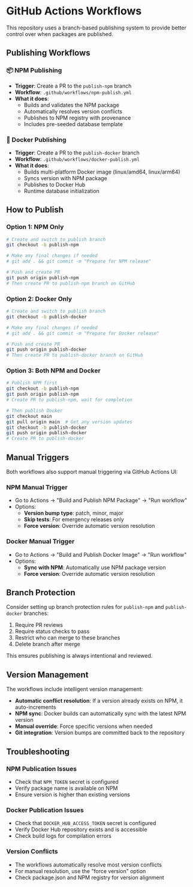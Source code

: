 # GitHub Actions Workflows

This repository uses a branch-based publishing system to provide better control over when packages are published.

## Publishing Workflows

### 📦 NPM Publishing

- **Trigger**: Create a PR to the `publish-npm` branch
- **Workflow**: `.github/workflows/npm-publish.yml`
- **What it does**:
  - Builds and validates the NPM package
  - Automatically resolves version conflicts
  - Publishes to NPM registry with provenance
  - Includes pre-seeded database template

### 🐳 Docker Publishing

- **Trigger**: Create a PR to the `publish-docker` branch
- **Workflow**: `.github/workflows/docker-publish.yml`
- **What it does**:
  - Builds multi-platform Docker image (linux/amd64, linux/arm64)
  - Syncs version with NPM package
  - Publishes to Docker Hub
  - Runtime database initialization

## How to Publish

### Option 1: NPM Only

```bash
# Create and switch to publish branch
git checkout -b publish-npm

# Make any final changes if needed
# git add . && git commit -m "Prepare for NPM release"

# Push and create PR
git push origin publish-npm
# Then create PR to publish-npm branch on GitHub
```

### Option 2: Docker Only

```bash
# Create and switch to publish branch
git checkout -b publish-docker

# Make any final changes if needed
# git add . && git commit -m "Prepare for Docker release"

# Push and create PR
git push origin publish-docker
# Then create PR to publish-docker branch on GitHub
```

### Option 3: Both NPM and Docker

```bash
# Publish NPM first
git checkout -b publish-npm
git push origin publish-npm
# Create PR to publish-npm, wait for completion

# Then publish Docker
git checkout main
git pull origin main  # Get any version updates
git checkout -b publish-docker
git push origin publish-docker
# Create PR to publish-docker
```

## Manual Triggers

Both workflows also support manual triggering via GitHub Actions UI:

### NPM Manual Trigger

- Go to Actions → "Build and Publish NPM Package" → "Run workflow"
- Options:
  - **Version bump type**: patch, minor, major
  - **Skip tests**: For emergency releases only
  - **Force version**: Override automatic version resolution

### Docker Manual Trigger

- Go to Actions → "Build and Publish Docker Image" → "Run workflow"
- Options:
  - **Sync with NPM**: Automatically use NPM package version
  - **Force version**: Override automatic version resolution

## Branch Protection

Consider setting up branch protection rules for `publish-npm` and `publish-docker` branches:

1. Require PR reviews
2. Require status checks to pass
3. Restrict who can merge to these branches
4. Delete branch after merge

This ensures publishing is always intentional and reviewed.

## Version Management

The workflows include intelligent version management:

- **Automatic conflict resolution**: If a version already exists on NPM, it auto-increments
- **NPM sync**: Docker builds can automatically sync with the latest NPM version
- **Manual override**: Force specific versions when needed
- **Git integration**: Version bumps are committed back to the repository

## Troubleshooting

### NPM Publication Issues

- Check that `NPM_TOKEN` secret is configured
- Verify package name is available on NPM
- Ensure version is higher than existing versions

### Docker Publication Issues

- Check that `DOCKER_HUB_ACCESS_TOKEN` secret is configured
- Verify Docker Hub repository exists and is accessible
- Check build logs for compilation errors

### Version Conflicts

- The workflows automatically resolve most version conflicts
- For manual resolution, use the "force version" option
- Check package.json and NPM registry for version alignment
